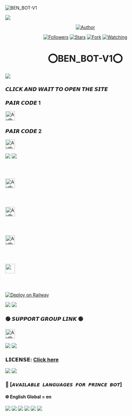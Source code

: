 ![BEN_BOT-V1](https://readme-typing-svg.demolab.com?font=bold&size=20&pause=998&color=skyblue&background=white&right=true&random=true&width=465&lines=🥰ASSALAMUALAIKUM❣️+EVERYONE👋🏻;😍WELCOME+TO+BEN_BOT-V1+WhatsApp+User;BOT+💙)

<a><img src='20241026_180435.jpg'/></a>

<p align="center">
<a href="https://github.com/TraderAn-King/BEN_BOT-V1"><img title="Author" src="https://img.shields.io/badge/BEN_BOT-V1-black?style=for-the-badge&logo=github"></a>
</p>

<p align="center">
<a href="https://github.com/TraderAn-King?tab=followers"><img title="Followers" src="https://img.shields.io/github/followers/TraderAn-King?label=Followers&style=social"></a>
<a href="https://github.com/TraderAn-King/BEN_BOT-V1/stargazers/"><img title="Stars" src="https://img.shields.io/github/stars/TraderAn-King/BEN_BOT-V1?&style=social"></a>
<a href="https://github.com/TraderAn-King/BEN_BOT-V1/network/members"><img title="Fork" src="https://img.shields.io/github/forks/TraderAn-King/BEN_BOT-V1?style=social"></a>
<a href="https://github.com/TraderAn-King/BEN_BOT-V1/watchers"><img title="Watching" src="https://img.shields.io/github/watchers/TraderAn-King/BEN_BOT-V1?label=Watching&style=social"></a>
</p>

<h1 align="center">⭕BEN_BOT-V1⭕</h1>

<a><img src='20241026_180435.jpg'/></a>

### 𝘾𝙇𝙄𝘾𝙆 𝘼𝙉𝘿 𝙒𝘼𝙄𝙏 𝙏𝙊 𝙊𝙋𝙀𝙉 𝙏𝙃𝙀 𝙎𝙄𝙏𝙀

### 𝙋𝘼𝙄𝙍 𝘾𝙊𝘿𝙀 1
<p align="left">
<a href="https://new-pair-code-princebotz.onrender.com"><img height= "30" title="Author" src="https://img.shields.io/badge/𝗦𝗘𝗦𝗦𝗜𝗢𝗡-skyblue?style=for-the-badge&logo=render"></a>
</p>

### 𝙋𝘼𝙄𝙍 𝘾𝙊𝘿𝙀 2
<p align="left">
<a href="https://apparent-meta-secktor-07ceb9dc.koyeb.app/"><img height= "30" title="Author" src="https://img.shields.io/badge/𝗦𝗘𝗦𝗦𝗜𝗢𝗡-green?style=for-the-badge&logo=render"></a>
</p>

<a><img src='20241026_180435.jpg'/></a>
<a><img src='20241026_180435.jpg'/></a>
 
### <br>
<p align="left">
<a href="https://heroku.com/deploy?template=https://github.com/TraderAn-King/BEN_BOT-V1"><img height= "30" title="Author" src="https://img.shields.io/badge/𝗛𝗘𝗥𝗢𝗞𝗨-9966CC?style=for-the-badge&logo=render"></a>
</p>

### <br>
<p align="left">
<a href="https://repl.it/github/TraderAn-King/BEN_BOT-V1"><img height= "30" title="Author" src="https://img.shields.io/badge/𝗥𝗘𝗣𝗟𝗜𝗧-orange?style=for-the-badge&logo=replit"></a>
</p>

### <br>
<p align="left">
<a href="https://dashboard.render.com/blueprint/new?repo=https%3A%2F%2Fgithub.com%2FPRINCE-GDS%2FPRINXCE-MD-WB"><img height= "30" title="Author" src="https://img.shields.io/badge/𝗥𝗘𝗡𝗗𝗘𝗥-E6E6FA?style=for-the-badge&logo=render"></a>
</p>

### <br>
  <p align="left"><a href="https://app.koyeb.com/apps/deploy?type=git&repository=github.com%2FPRINCE-GDS%2FPRINXCE-WB&branch=main&nameprincegds&builder=dockerfile&env[DATABASE_URL]=&env[SESSION_ID]=your+sessionid+here&env[MODE]=public&env=[autoRead]=false&env[statusview]=false&env[REMOVEBG_KEY]=your+rmbg+key&env[antidelete]=false"> <img src="https://www.koyeb.com/static/images/deploy/button.svg" height="30"/></a></p>

### <br>
[![Deploy on Railway](https://railway.app/button.svg)](https://railway.app)

<a><img src='20241026_180435.jpg'/></a>
<a><img src='20241026_180435.jpg'/></a>

### 🟢 𝙎𝙐𝙋𝙋𝙊𝙍𝙏 𝙂𝙍𝙊𝙐𝙋 𝙇𝙄𝙉𝙆 🟢
   <p align="left">
      <a href="https://chat.whatsapp.com/EKayqcDGrjC1XtF2DYuZdn"><img height= "30" length= "10" title="Author" src="https://img.shields.io/badge/Support Group-25D366?style=for-the-badge&logo=whatsApp&logoColor=white"></a>
   </p>

<a><img src='20241026_180435.jpg'/></a>
<a><img src='20241026_180435.jpg'/></a>
### 𝗟𝗜𝗖𝗘𝗡𝗦𝗘: [Click here](https://github.com/TraderAn-King/BEN_BOT-V1/blob/main/LICENSE)
<a><img src='20241026_180435.jpg'/></a>
<a><img src='20241026_180435.jpg'/></a>

### 💠 [`𝘼𝙑𝘼𝙄𝙇𝘼𝘽𝙇𝙀 𝙇𝘼𝙉𝙂𝙐𝘼𝙂𝙀𝙎 𝙁𝙊𝙍 𝙋𝙍𝙄𝙉𝘾𝙀 𝘽𝙊𝙏`]
#### 🌐 English Global = en
<a><img src='20241026_180435.jpg'/></a>
<a><img src='20241026_180435.jpg'/></a>
<a><img src='20241026_180435.jpg'/></a>
<a><img src='20241026_180435.jpg'/></a>
<a><img src='20241026_180435.jpg'/></a>
<a><img src='20241026_180435.jpg'/></a>
